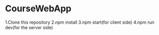 # CourseWebApp
1.Clone this repository
2.npm install
3.npm start(for client side)
4.npm run dev(for the server side)

